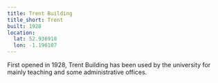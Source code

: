 ```yaml
---
title: Trent Building
title_short: Trent
built: 1928
location:
  lat: 52.936910
  lon: -1.196107
---
```


First opened in 1928, Trent Building has been used by the university for mainly teaching and some administrative offices. 